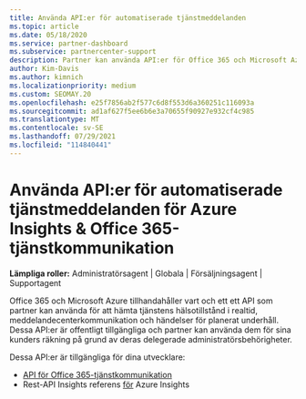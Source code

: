 ```yaml
---
title: Använda API:er för automatiserade tjänstmeddelanden
ms.topic: article
ms.date: 05/18/2020
ms.service: partner-dashboard
ms.subservice: partnercenter-support
description: Partner kan använda API:er för Office 365 och Microsoft Azure Partner för tjänsthälsa i realtid, meddelandecenterkommunikation och planerade underhållshändelser.
author: Kim-Davis
ms.author: kimnich
ms.localizationpriority: medium
ms.custom: SEOMAY.20
ms.openlocfilehash: e25f7856ab2f577c6d8f553d6a360251c116093a
ms.sourcegitcommit: ad1af627f5ee6b6e3a70655f90927e932cf4c985
ms.translationtype: MT
ms.contentlocale: sv-SE
ms.lasthandoff: 07/29/2021
ms.locfileid: "114840441"
---
```

# <a name="use-apis-for-automated-service-notifications-for-azure-insights--office-365-service-communications"></a>Använda API:er för automatiserade tjänstmeddelanden för Azure Insights & Office 365-tjänstkommunikation

**Lämpliga roller:** Administratörsagent | Globala | Försäljningsagent | Supportagent

Office 365 och Microsoft Azure tillhandahåller vart och ett ett API som partner kan använda för att hämta tjänstens hälsotillstånd i realtid, meddelandecenterkommunikation och händelser för planerat underhåll. Dessa API:er är offentligt tillgängliga och partner kan använda dem för sina kunders räkning på grund av deras delegerade administratörsbehörigheter.

Dessa API:er är tillgängliga för dina utvecklare:

- [API för Office 365-tjänstkommunikation](/office/office-365-management-api/office-365-service-communications-api-reference)
- Rest-API Insights referens [för](/rest/api/monitor/) Azure Insights
